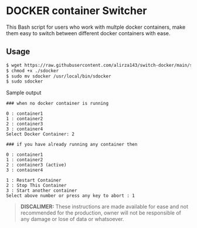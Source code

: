 # DOCKER container Switcher

This Bash script for users who work with multple docker containers, make them easy to switch between different docker containers with ease.



## Usage
```bash
$ wget https://raw.githubusercontent.com/alirza143/switch-docker/main/sdocker
$ chmod +x ./sdocker
$ sudo mv sdocker /usr/local/bin/sdocker
$ sudo sdocker
```
Sample output
```text
### when no docker container is running

0 : container1 
1 : container2
2 : container3
3 : container4
Select Docker Container: 2

### if you have already running any container then

0 : container1 
1 : container2
2 : container3 (active)
3 : container4

1 : Restart Container 
2 : Stop This Container 
3 : Start another container
Select above number or press any key to abort : 1
```

> **DISCALIMER:** These instructions are made available for ease and not recommended for the production, owner will not be responsible of any damage or lose of data or whatsoever.
